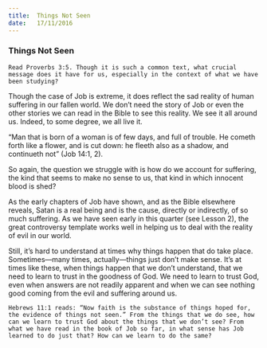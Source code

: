 ```yaml
---
title:  Things Not Seen
date:   17/11/2016
---
```


### Things Not Seen

`Read Proverbs 3:5. Though it is such a common text, what crucial message does it have for us, especially in the context of what we have been studying?`

Though the case of Job is extreme, it does reflect the sad reality of human suffering in our fallen world. We don’t need the story of Job or even the other stories we can read in the Bible to see this reality. We see it all around us. Indeed, to some degree, we all live it.

“Man that is born of a woman is of few days, and full of trouble. He cometh forth like a flower, and is cut down: he fleeth also as a shadow, and continueth not” (Job 14:1, 2).

So again, the question we struggle with is how do we account for suffering, the kind that seems to make no sense to us, that kind in which innocent blood is shed?

As the early chapters of Job have shown, and as the Bible elsewhere reveals, Satan is a real being and is the cause, directly or indirectly, of so much suffering. As we have seen early in this quarter (see Lesson 2), the great controversy template works well in helping us to deal with the reality of evil in our world.

Still, it’s hard to understand at times why things happen that do take place. Sometimes—many times, actually—things just don’t make sense. It’s at times like these, when things happen that we don’t understand, that we need to learn to trust in the goodness of God. We need to learn to trust God, even when answers are not readily apparent and when we can see nothing good coming from the evil and suffering around us.

`Hebrews 11:1 reads: “Now faith is the substance of things hoped for, the evidence of things not seen.” From the things that we do see, how can we learn to trust God about the things that we don’t see? From what we have read in the book of Job so far, in what sense has Job learned to do just that? How can we learn to do the same?`